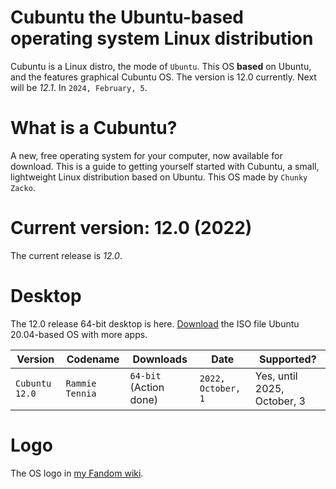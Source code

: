 # Cubuntu the Ubuntu-based operating system Linux distribution

Cubuntu is a Linux distro, the mode of `Ubuntu`. This OS **based** on Ubuntu, and the features graphical Cubuntu OS. The version is 12.0 currently. Next will be *12.1*. In `2024, February, 5`.


# What is a Cubuntu?


A new, free operating system for your computer, now available for download.
This is a guide to getting yourself started with Cubuntu, a small, lightweight Linux distribution based on Ubuntu.
This OS made by `Chunky Zacko`.


# Current version: 12.0 (2022)

The current release is *12.0*.


# Desktop


The 12.0 release 64-bit desktop is here. [Download](https://archive.org/download/cubuntu-os/cubuntu-12.0-desktop-64.iso) the ISO file Ubuntu 20.04-based OS with more apps.

| Version          | Codename         | Downloads                  | Date                   | Supported?                    |
|------------------|------------------|----------------------------|------------------------|-------------------------------|
| `Cubuntu 12.0`   | `Rammie Tennia`  |  `64-bit` (Action done)    | `2022, October, 1`     | Yes, until 2025, October, 3   |



# Logo


The OS logo in [my Fandom wiki](https://chunky-zacko.fandom.com/wiki/Cubuntu_(CZOS_edition)_logo).
